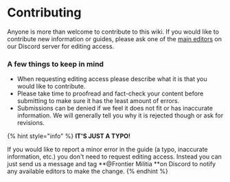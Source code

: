# Contributing

Anyone is more than welcome to contribute to this wiki. If you would like to contribute new information or guides, please ask one of the [main editors](contributors.md#admins-main-editors) on our Discord server for editing access.

### A few things to keep in mind

* When requesting editing access please describe what it is that you would like to contribute.
* Please take time to proofread and fact-check your content before submitting to make sure it has the least amount of errors.
* Submissions can be denied if we feel it does not fit or has inaccurate information. We will generally tell you why it is rejected though or ask for revisions.

{% hint style="info" %}
**IT'S JUST A TYPO!**

If you would like to report a minor error in the guide (a typo, inaccurate information, etc.) you don't need to request editing access. Instead you can just send us a message and tag **@Frontier Militia **on Discord to notify any available editors to make the change.
{% endhint %}
